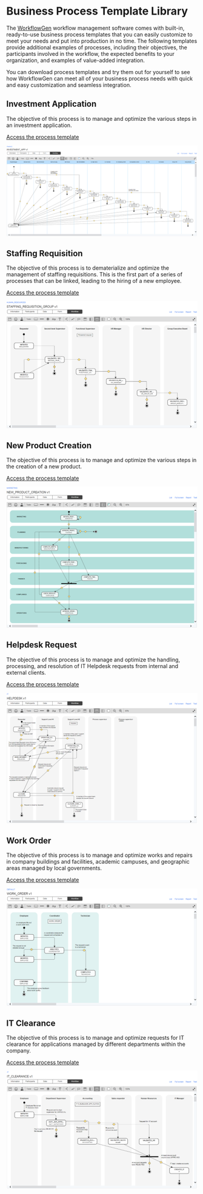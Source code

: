 # Business Process Template Library

The [WorkflowGen](https://www.workflowgen.com/) workflow management software comes with built-in, ready-to-use business process templates that you can easily customize to meet your needs and put into production in no time. The following templates provide additional examples of processes, including their objectives, the participants involved in the workflow, the expected benefits to your organization, and examples of value-added integration.

You can download process templates and try them out for yourself to see how WorkflowGen can meet all of your business process needs with quick and easy customization and seamless integration.

## Investment Application

The objective of this process is to manage and optimize the various steps in an investment application.<br />

[Access the process template](processes/investment-application/README.md)

![Investment application workflow](processes/investment-application/assets/investment-app-workflow.png)

## Staffing Requisition

The objective of this process is to dematerialize and optimize the management of staffing requisitions. This is the first part of a series of processes that can be linked, leading to the hiring of a new employee.<br />

[Access the process template](processes/staffing-requisition/README.md)

![Staffing requisition workflow](processes/staffing-requisition/assets/staffing-requisition-workflow.png)

## New Product Creation

The objective of this process is to manage and optimize the various steps in the creation of a new product.<br />

[Access the process template](processes/product-creation/README.md)

![New product creation workflow](processes/product-creation/assets/new-prod-creation-workflow.png)

## Helpdesk Request

The objective of this process is to manage and optimize the handling, processing, and resolution of IT Helpdesk requests from internal and external clients.<br />

[Access the process template](processes/helpdesk-request/README.md)

![Helpdesk workflow](processes/helpdesk-request/assets/helpdesk-workflow.png)

## Work Order

The objective of this process is to manage and optimize works and repairs in company buildings and facilities, academic campuses, and geographic areas managed by local governments.<br />

[Access the process template](processes/work-order/README.md)

![Work order workflow](processes/work-order/assets/work-order-workflow.png)

## IT Clearance

The objective of this process is to manage and optimize requests for IT clearance for applications managed by different departments within the company.<br />

[Access the process template](processes/it-clearance/README.md)

![IT Clearance workflow](processes/it-clearance/assets/IT-clearance-workflow.png)

